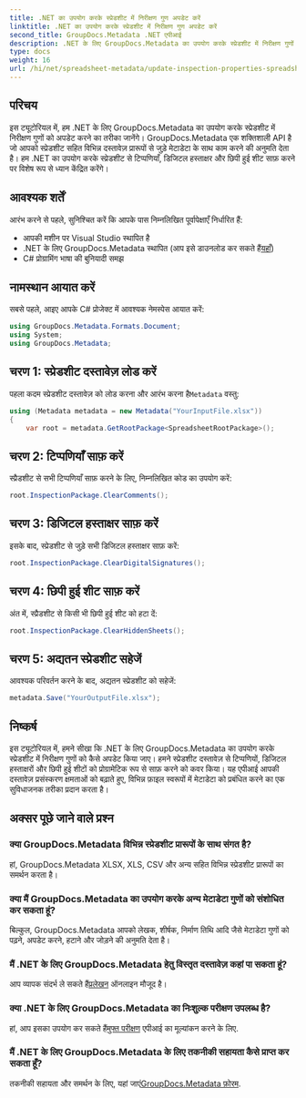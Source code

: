 ```yaml
---
title: .NET का उपयोग करके स्प्रेडशीट में निरीक्षण गुण अपडेट करें
linktitle: .NET का उपयोग करके स्प्रेडशीट में निरीक्षण गुण अपडेट करें
second_title: GroupDocs.Metadata .NET एपीआई
description: .NET के लिए GroupDocs.Metadata का उपयोग करके स्प्रेडशीट में निरीक्षण गुणों को अपडेट करना सीखें। आसानी से टिप्पणियाँ, हस्ताक्षर और छिपी हुई शीट प्रबंधित करें।
type: docs
weight: 16
url: /hi/net/spreadsheet-metadata/update-inspection-properties-spreadsheets/
---
```

## परिचय
इस ट्यूटोरियल में, हम .NET के लिए GroupDocs.Metadata का उपयोग करके स्प्रेडशीट में निरीक्षण गुणों को अपडेट करने का तरीका जानेंगे। GroupDocs.Metadata एक शक्तिशाली API है जो आपको स्प्रेडशीट सहित विभिन्न दस्तावेज़ प्रारूपों से जुड़े मेटाडेटा के साथ काम करने की अनुमति देता है। हम .NET का उपयोग करके स्प्रेडशीट से टिप्पणियाँ, डिजिटल हस्ताक्षर और छिपी हुई शीट साफ़ करने पर विशेष रूप से ध्यान केंद्रित करेंगे।
## आवश्यक शर्तें
आरंभ करने से पहले, सुनिश्चित करें कि आपके पास निम्नलिखित पूर्वापेक्षाएँ निर्धारित हैं:
- आपकी मशीन पर Visual Studio स्थापित है
-  .NET के लिए GroupDocs.Metadata स्थापित (आप इसे डाउनलोड कर सकते हैं[यहाँ](https://releases.groupdocs.com/metadata/net/))
- C# प्रोग्रामिंग भाषा की बुनियादी समझ

## नामस्थान आयात करें
सबसे पहले, आइए आपके C# प्रोजेक्ट में आवश्यक नेमस्पेस आयात करें:
```csharp
using GroupDocs.Metadata.Formats.Document;
using System;
using GroupDocs.Metadata;
```
## चरण 1: स्प्रेडशीट दस्तावेज़ लोड करें
 पहला कदम स्प्रेडशीट दस्तावेज़ को लोड करना और आरंभ करना है`Metadata` वस्तु:
```csharp
using (Metadata metadata = new Metadata("YourInputFile.xlsx"))
{
    var root = metadata.GetRootPackage<SpreadsheetRootPackage>();
```
## चरण 2: टिप्पणियाँ साफ़ करें
स्प्रैडशीट से सभी टिप्पणियाँ साफ़ करने के लिए, निम्नलिखित कोड का उपयोग करें:
```csharp
root.InspectionPackage.ClearComments();
```
## चरण 3: डिजिटल हस्ताक्षर साफ़ करें
इसके बाद, स्प्रेडशीट से जुड़े सभी डिजिटल हस्ताक्षर साफ़ करें:
```csharp
root.InspectionPackage.ClearDigitalSignatures();
```
## चरण 4: छिपी हुई शीट साफ़ करें
अंत में, स्प्रैडशीट से किसी भी छिपी हुई शीट को हटा दें:
```csharp
root.InspectionPackage.ClearHiddenSheets();
```
## चरण 5: अद्यतन स्प्रेडशीट सहेजें
आवश्यक परिवर्तन करने के बाद, अद्यतन स्प्रेडशीट को सहेजें:
```csharp
metadata.Save("YourOutputFile.xlsx");
```

## निष्कर्ष
इस ट्यूटोरियल में, हमने सीखा कि .NET के लिए GroupDocs.Metadata का उपयोग करके स्प्रेडशीट में निरीक्षण गुणों को कैसे अपडेट किया जाए। हमने स्प्रेडशीट दस्तावेज़ से टिप्पणियों, डिजिटल हस्ताक्षरों और छिपी हुई शीटों को प्रोग्रामेटिक रूप से साफ़ करने को कवर किया। यह एपीआई आपकी दस्तावेज़ प्रसंस्करण क्षमताओं को बढ़ाते हुए, विभिन्न फ़ाइल स्वरूपों में मेटाडेटा को प्रबंधित करने का एक सुविधाजनक तरीका प्रदान करता है।

## अक्सर पूछे जाने वाले प्रश्न
### क्या GroupDocs.Metadata विभिन्न स्प्रेडशीट प्रारूपों के साथ संगत है?
हां, GroupDocs.Metadata XLSX, XLS, CSV और अन्य सहित विभिन्न स्प्रेडशीट प्रारूपों का समर्थन करता है।
### क्या मैं GroupDocs.Metadata का उपयोग करके अन्य मेटाडेटा गुणों को संशोधित कर सकता हूं?
बिल्कुल, GroupDocs.Metadata आपको लेखक, शीर्षक, निर्माण तिथि आदि जैसे मेटाडेटा गुणों को पढ़ने, अपडेट करने, हटाने और जोड़ने की अनुमति देता है।
### मैं .NET के लिए GroupDocs.Metadata हेतु विस्तृत दस्तावेज़ कहां पा सकता हूं?
 आप व्यापक संदर्भ ले सकते हैं[प्रलेखन](https://reference.groupdocs.com/metadata/net/) ऑनलाइन मौजूद है।
### क्या .NET के लिए GroupDocs.Metadata का निःशुल्क परीक्षण उपलब्ध है?
 हां, आप इसका उपयोग कर सकते हैं[मुफ्त परीक्षण](https://releases.groupdocs.com/) एपीआई का मूल्यांकन करने के लिए.
### मैं .NET के लिए GroupDocs.Metadata के लिए तकनीकी सहायता कैसे प्राप्त कर सकता हूँ?
 तकनीकी सहायता और समर्थन के लिए, यहां जाएं[GroupDocs.Metadata फ़ोरम](https://forum.groupdocs.com/c/metadata/14).